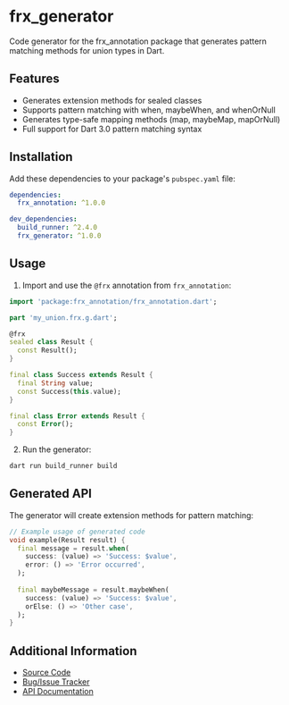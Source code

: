 # frx_generator

Code generator for the frx_annotation package that generates pattern matching methods for union types in Dart.

## Features

- Generates extension methods for sealed classes
- Supports pattern matching with when, maybeWhen, and whenOrNull
- Generates type-safe mapping methods (map, maybeMap, mapOrNull)
- Full support for Dart 3.0 pattern matching syntax

## Installation

Add these dependencies to your package's `pubspec.yaml` file:

```yaml
dependencies:
  frx_annotation: ^1.0.0

dev_dependencies:
  build_runner: ^2.4.0
  frx_generator: ^1.0.0
```

## Usage

1. Import and use the `@frx` annotation from `frx_annotation`:

```dart
import 'package:frx_annotation/frx_annotation.dart';

part 'my_union.frx.g.dart';

@frx
sealed class Result {
  const Result();
}

final class Success extends Result {
  final String value;
  const Success(this.value);
}

final class Error extends Result {
  const Error();
}
```

2. Run the generator:

```bash
dart run build_runner build
```

## Generated API

The generator will create extension methods for pattern matching:

```dart
// Example usage of generated code
void example(Result result) {
  final message = result.when(
    success: (value) => 'Success: $value',
    error: () => 'Error occurred',
  );
  
  final maybeMessage = result.maybeWhen(
    success: (value) => 'Success: $value',
    orElse: () => 'Other case',
  );
}
```

## Additional Information

- [Source Code](https://github.com/yourusername/frx_generator)
- [Bug/Issue Tracker](https://github.com/yourusername/frx_generator/issues)
- [API Documentation](https://pub.dev/documentation/frx_generator/latest/)
